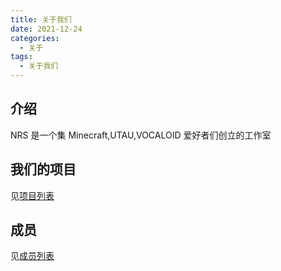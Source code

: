 ```yaml
---
title: 关于我们
date: 2021-12-24
categories:
  - 关于
tags:
  - 关于我们
---
```


## 介绍

NRS 是一个集 Minecraft,UTAU,VOCALOID 爱好者们创立的工作室

## 我们的项目

见[项目列表](./projects/index.md)

## 成员

见[成员列表](./person/index.md)
